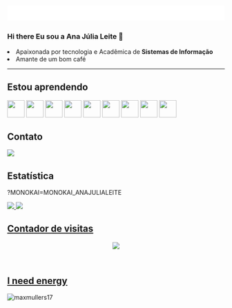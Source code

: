 <div align="center">
  <img src="header.svg">
</div>

### Hi there Eu sou a Ana Júlia Leite 👋

  <li>Apaixonada por tecnologia e Acadêmica de <strong>Sistemas de Informação</strong></li>
  <li>Amante de um bom café 
</ul>
<hr>

## Estou aprendendo

<img src="https://cdn.jsdelivr.net/gh/devicons/devicon/icons/csharp/csharp-original.svg" width="40" height="40"/> <img src="https://cdn.jsdelivr.net/gh/devicons/devicon/icons/python/python-original.svg" width="40" height="40"/> <img src="https://cdn.jsdelivr.net/gh/devicons/devicon/icons/html5/html5-original.svg" width="40" height="40"/> <img src="https://cdn.jsdelivr.net/gh/devicons/devicon/icons/css3/css3-original.svg" width="40" height="40"/> <img src="https://cdn.jsdelivr.net/gh/devicons/devicon/icons/git/git-original.svg" width="40" height="40"/> <img src="https://cdn.jsdelivr.net/gh/devicons/devicon/icons/github/github-original.svg" width="40" height="40"/> <img src="https://cdn.jsdelivr.net/gh/devicons/devicon/icons/javascript/javascript-plain.svg" width="40" height="40"/> <img src="https://cdn.jsdelivr.net/gh/devicons/devicon/icons/dart/dart-original.svg" width="40" height="40"/>  <img src="https://cdn.jsdelivr.net/gh/devicons/devicon/icons/java/java-original.svg" width="40" height="40"/>

## Contato

<a href="https://www.linkedin.com/in/ana-júlia-de-lima-aguiar-leite-009a58209/" target="_blank"><img src="https://img.shields.io/badge/-LinkedIn-%230077B5?style=for-the-badge&logo=linkedin&logoColor=white" target="_blank"></a>   
</div>

## Estatística
?MONOKAI=MONOKAI_ANAJULIALEITE
<div>
<a href="https://github.com/anajulialeite">
<img height="180em" src="https://github-readme-stats.vercel.app/api/top-langs/?username=anajulialeite&layout=compact&langs_count=7&theme=monokai"/>
<img height="180em" src="https://github-readme-stats.vercel.app/api?username=anajulia&show_icons=true&theme=monokai&include_all_commits=true&count_private=true"/>
</div>
  
## Contador de visitas

<div align="center">
 <p align="center"><img align="center" src="https://profile-counter.glitch.me/{mmvonnseek}/count.svg" /></p> 
<br>
</div>

## I need energy

<p><a href="https://www.buymeacoffee.com/maxmullers17"> <img align="left" src="https://cdn.buymeacoffee.com/buttons/v2/default-yellow.png" height="50" width="210" alt="maxmullers17" /></a></p><br><br>

          
          
          
          
          
          
          
          
